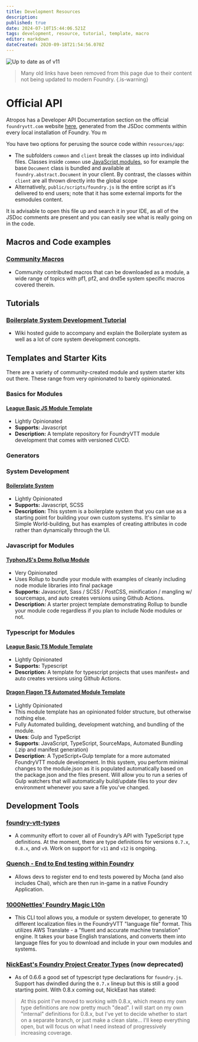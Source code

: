 ```yaml
---
title: Development Resources
description: 
published: true
date: 2024-07-10T15:44:06.521Z
tags: development, resource, tutorial, template, macro
editor: markdown
dateCreated: 2020-09-18T21:54:56.070Z
---
```


![Up to date as of v11](https://img.shields.io/badge/FoundryVTT-v11-informational)

> Many old links have been removed from this page due to their content not being updated to modern Foundry.
{.is-warning}


# Official API
Atropos has a Developer API Documentation section on the official `foundryvtt.com` website [here](https://foundryvtt.com/api/), generated from the JSDoc comments within every local installation of Foundry. You m

You have two options for perusing the source code within `resources/app`:
- The subfolders `common` and `client` break the classes up into individual files. Classes inside `common` use [JavaScript modules](https://developer.mozilla.org/en-US/docs/Web/JavaScript/Guide/Modules), so for example the base `Document` class is bundled and available at `foundry.abstract.Document` in your client. By contrast, the classes within `client` are all thrown directly into the global scope
- Alternatively, `public/scripts/foundry.js` is the entire script as it's delivered to end users; note that it has some external imports for the esmodules content.

It is advisable to open this file up and search it in your IDE, as all of the JSDoc comments are present and you can easily see what is really going on in the code.

## Macros and Code examples

### [Community Macros](https://github.com/foundry-vtt-community/macros)
- Community contributed macros that can be downloaded as a module, a wide range of topics with pf1, pf2, and dnd5e system specific macros covered therein.

## Tutorials

### [Boilerplate System Development Tutorial](https://foundryvtt.wiki/en/development/guides/SD-tutorial/SD01-Getting-started)
- Wiki hosted guide to accompany and explain the Boilerplate system as well as a lot of core system development concepts.

## Templates and Starter Kits

There are a variety of community-created module and system starter kits out there. These range from very opinionated to barely opinionated.


### Basics for Modules

#### [League Basic JS Module Template](https://github.com/League-of-Foundry-Developers/FoundryVTT-Module-Template)
- Lightly Opinionated
- **Supports:** Javascript
- **Description:** A template repository for FoundryVTT module development that comes with versioned CI/CD.


### Generators

### System Development

#### [Boilerplate System](https://gitlab.com/asacolips-projects/foundry-mods/boilerplate)
- Lightly Opinionated
- **Supports:** Javascript, SCSS
- **Description:** This system is a boilerplate system that you can use as a starting point for building your own custom systems. It's similar to Simple World-building, but has examples of creating attributes in code rather than dynamically through the UI.


### Javascript for Modules

#### [TyphonJS's Demo Rollup Module](https://github.com/typhonjs-fvtt/demo-rollup-module)
- Very Opinionated
- Uses Rollup to bundle your module with examples of cleanly including node module libraries into final package
- **Supports:** Javascript, Sass / SCSS / PostCSS, minification / mangling w/ sourcemaps, and auto creates versions using Github Actions.
- **Description:** A starter project template demonstrating Rollup to bundle your module code regardless if you plan to include Node modules or not.


### Typescript for Modules

#### [League Basic TS Module Template](https://github.com/League-of-Foundry-Developers/foundry-typescript-template)
- Lightly Opinionated
- **Supports:** Typescript
- **Description:** A template for typescript projects that uses manifest+ and auto creates versions using Github Actions.



#### [Dragon Flagon TS Automated Module Template](https://github.com/flamewave000/fvtt-module-template)
- Lightly Opinionated
- This module template has an opinionated folder structure, but otherwise nothing else.
- Fully Automated building, development watching, and bundling of the module.
- **Uses**: Gulp and TypeScript
- **Supports**: JavaScript, TypeScript, SourceMaps, Automated Bundling (.zip and manifest generation)
- **Description**: A TypeScript+Gulp template for a more automated FoundryVTT module development. In this system, you perform minimal changes to the module.json as it is populated automatically based on the package.json and the files present. Will allow you to run a series of Gulp watchers that will automatically build/update files to your dev environment whenever you save a file you've changed.


## Development Tools

### [foundry-vtt-types](https://github.com/League-of-Foundry-Developers/foundry-vtt-types)
- A community effort to cover all of Foundry’s API with TypeScript type definitions. At the moment, there are type definitions for versions `0.7.x`, `0.8.x`, and `v9`. Work on support for `v11` and `v12` is ongoing.


### [Quench - End to End testing within Foundry](https://github.com/Ethaks/FVTT-Quench)
- Allows devs to register end to end tests powered by Mocha (and also includes Chai), which are then run in-game in a native Foundry Application.


### [1000Nettles' Foundry Magic L10n](https://github.com/1000nettles/foundry-magic-l10n)

- This CLI tool allows you, a module or system developer, to generate 10 different localization files in the FoundryVTT "language file" format. This utilizes AWS Translate - a "fluent and accurate machine translation" engine. It takes your base English translations, and converts them into language files for you to download and include in your own modules and systems.


### [NickEast's Foundry Project Creator Types](https://gitlab.com/foundry-projects/foundry-pc/foundry-pc-types) (now deprecated)
- As of 0.6.6 a good set of typescript type declarations for `foundry.js`. Support has dwindled during the `0.7.x` lineup but this is still a good starting point. With 0.8.x coming out, NickEast has stated:
> At this point I've moved to working with 0.8.x, which means my own type definitions are now pretty much "dead". I will start on my own "internal" definitions for 0.8.x, but I've yet to decide whether to start on a separate branch, or just make a clean slate... I'll keep everything open, but will focus on what I need instead of progressively increasing coverage.